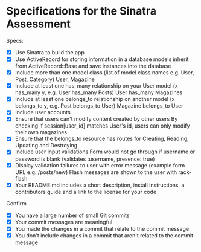 # Specifications for the Sinatra Assessment

Specs:
- [x] Use Sinatra to build the app
- [x] Use ActiveRecord for storing information in a database
  models inherit from ActiveRecord::Base and save instances into the database
- [x] Include more than one model class (list of model class names e.g. User, Post, Category)
  User, Magazine
- [x] Include at least one has_many relationship on your User model (x has_many y, e.g. User has_many Posts)
  User has_many Magazines
- [x] Include at least one belongs_to relationship on another model (x belongs_to y, e.g. Post belongs_to User)
  Magazine belongs_to User
- [x] Include user accounts
- [x] Ensure that users can't modify content created by other users
  By checking if session[user_id] matches User's id, users can only modify their own magazines
- [x] Ensure that the belongs_to resource has routes for Creating, Reading, Updating and Destroying
- [x] Include user input validations
  Form would not go through if username or password is blank (validates :username, presence: true)
- [x] Display validation failures to user with error message (example form URL e.g. /posts/new)
  Flash messages are shown to the user with rack-flash
- [x] Your README.md includes a short description, install instructions, a contributors guide and a link to the license for your code

Confirm
- [x] You have a large number of small Git commits
- [x] Your commit messages are meaningful
- [x] You made the changes in a commit that relate to the commit message
- [x] You don't include changes in a commit that aren't related to the commit message
